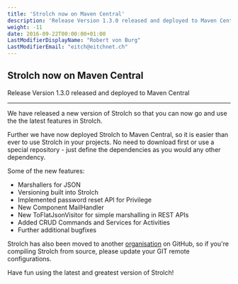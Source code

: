 ```yaml
---
title: 'Strolch now on Maven Central'
description: 'Release Version 1.3.0 released and deployed to Maven Central'
weight: -11
date: 2016-09-22T00:00:00+01:00
LastModifierDisplayName: "Robert von Burg"
LastModifierEmail: "eitch@eitchnet.ch"
---
```


## Strolch now on Maven Central

Release Version 1.3.0 released and deployed to Maven Central

-------

We have released a new version of Strolch so that you can now go and use the the
latest features in Strolch.

Further we have now deployed Strolch to Maven Central, so it is easier than ever
to use Strolch in your projects. No need to download first or use a special
repository - just define the dependencies as you would any other dependency.

Some of the new features:

* Marshallers for JSON
* Versioning built into Strolch
* Implemented password reset API for Privilege
* New Component MailHandler
* New ToFlatJsonVisitor for simple marshalling in REST APIs
* Added CRUD Commands and Services for Activities
* Further additional bugfixes

Strolch has also been moved to
another [organisation](https://github.com/strolch-li/strolch) on GitHub, so if
you're compiling Strolch from source, please update your GIT remote
configurations.

Have fun using the latest and greatest version of Strolch!



